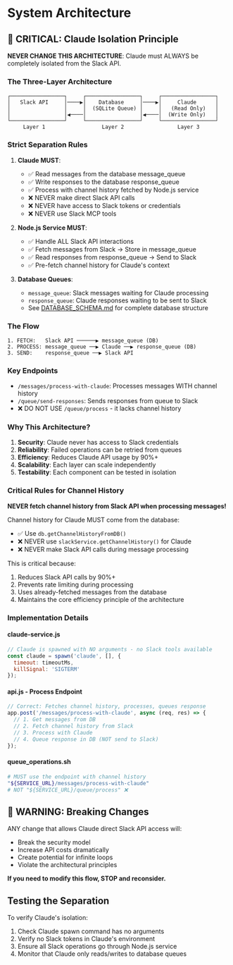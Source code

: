 # System Architecture

## 🚨 CRITICAL: Claude Isolation Principle

**NEVER CHANGE THIS ARCHITECTURE**: Claude must ALWAYS be completely isolated from the Slack API.

### The Three-Layer Architecture

```
┌─────────────────┐     ┌─────────────────┐     ┌─────────────────┐
│   Slack API     │────▶│    Database     │────▶│     Claude      │
│                 │     │  (SQLite Queue) │     │   (Read Only)   │
│                 │◀────│                 │◀────│  (Write Only)   │
└─────────────────┘     └─────────────────┘     └─────────────────┘
     Layer 1                  Layer 2                 Layer 3
```

### Strict Separation Rules

1. **Claude MUST**:
   - ✅ Read messages from the database message_queue
   - ✅ Write responses to the database response_queue
   - ✅ Process with channel history fetched by Node.js service
   - ❌ NEVER make direct Slack API calls
   - ❌ NEVER have access to Slack tokens or credentials
   - ❌ NEVER use Slack MCP tools

2. **Node.js Service MUST**:
   - ✅ Handle ALL Slack API interactions
   - ✅ Fetch messages from Slack → Store in message_queue
   - ✅ Read responses from response_queue → Send to Slack
   - ✅ Pre-fetch channel history for Claude's context

3. **Database Queues**:
   - `message_queue`: Slack messages waiting for Claude processing
   - `response_queue`: Claude responses waiting to be sent to Slack
   - See [DATABASE_SCHEMA.md](./DATABASE_SCHEMA.md) for complete database structure

### The Flow

```
1. FETCH:   Slack API ──────▶ message_queue (DB)
2. PROCESS: message_queue ──▶ Claude ──▶ response_queue (DB)
3. SEND:    response_queue ──▶ Slack API
```

### Key Endpoints

- `/messages/process-with-claude`: Processes messages WITH channel history
- `/queue/send-responses`: Sends responses from queue to Slack
- ❌ DO NOT USE `/queue/process` - it lacks channel history

### Why This Architecture?

1. **Security**: Claude never has access to Slack credentials
2. **Reliability**: Failed operations can be retried from queues
3. **Efficiency**: Reduces Claude API usage by 90%+
4. **Scalability**: Each layer can scale independently
5. **Testability**: Each component can be tested in isolation

### Critical Rules for Channel History

**NEVER fetch channel history from Slack API when processing messages!**

Channel history for Claude MUST come from the database:
- ✅ Use `db.getChannelHistoryFromDB()` 
- ❌ NEVER use `slackService.getChannelHistory()` for Claude
- ❌ NEVER make Slack API calls during message processing

This is critical because:
1. Reduces Slack API calls by 90%+
2. Prevents rate limiting during processing
3. Uses already-fetched messages from the database
4. Maintains the core efficiency principle of the architecture

### Implementation Details

#### claude-service.js
```javascript
// Claude is spawned with NO arguments - no Slack tools available
const claude = spawn('claude', [], {
  timeout: timeoutMs,
  killSignal: 'SIGTERM'
});
```

#### api.js - Process Endpoint
```javascript
// Correct: Fetches channel history, processes, queues response
app.post('/messages/process-with-claude', async (req, res) => {
  // 1. Get messages from DB
  // 2. Fetch channel history from Slack
  // 3. Process with Claude
  // 4. Queue response in DB (NOT send to Slack)
});
```

#### queue_operations.sh
```bash
# MUST use the endpoint with channel history
"${SERVICE_URL}/messages/process-with-claude"
# NOT "${SERVICE_URL}/queue/process" ❌
```

## 🛑 WARNING: Breaking Changes

ANY change that allows Claude direct Slack API access will:
- Break the security model
- Increase API costs dramatically
- Create potential for infinite loops
- Violate the architectural principles

**If you need to modify this flow, STOP and reconsider.**

## Testing the Separation

To verify Claude's isolation:
1. Check Claude spawn command has no arguments
2. Verify no Slack tokens in Claude's environment
3. Ensure all Slack operations go through Node.js service
4. Monitor that Claude only reads/writes to database queues